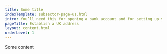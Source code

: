 ```yaml
---
title: Some title
indexTemplate: subsector-page-us.html
intro: You’ll need this for opening a bank account and for setting up your business.
pageTitle: Establish a UK address
layout: content.html
orderLevel: 1
---
```


Some content